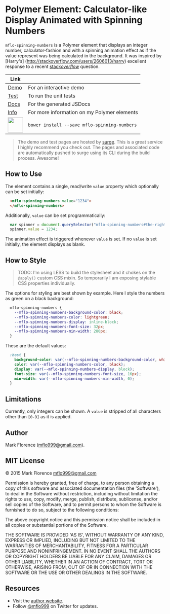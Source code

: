 # Polymer Element: Calculator-like Display Animated with Spinning Numbers

```mflo-spinning-numbers``` is a Polymer element that displays an integer number,
calculator-fashion and with a spinning animation effect as if the value
represent was being calculated in the background. It was inspired by [Harry's]
(http://stackoverflow.com/users/2606013/harry) excellent response to a recent
[stack*overflow*](http://stackoverflow.com/questions/27956723/css-animation-number-increment-effect)
question.

| Link |  |
|---|---|
| [Demo](http://mflo-spinning-numbers.surge.sh/demo.html) | For an interactive demo |
| [Test](http://mflo-spinning-numbers.surge.sh/test.html) | To run the unit tests |
| [Docs](http://mflo.io/mflo-polymer-components/jsdoc/mflo-spinning-numbers/0.0.1/index.html) | For the generated JSDocs |
| [Info](http://mflo.io/mflo-polymer-components/) | For more information on my Polymer elements |
| <img src="http://mflo.io/public/bower.png" width="48"> | ```bower install --save mflo-spinning-numbers``` |

> The demo and test pages are hosted by [surge](surge.sh). This is a great service I highly recommend you check out. The pages and associated code are automatically pushed to surge using its CLI during the build process. Awesome! 


## How to Use

The element contains a single, read/write ```value``` property which optionally can be set initially:

```html
  <mflo-spinning-numbers value="1234">
  </mflo-spinning-numbers>
```

Additionally, ```value``` can be set programmatically:

```javascript
  var spinner = document.querySelector("mflo-spinning-numbers#the-right-one");
  spinner.value = 1234;
```

The animation effect is triggered whenever ```value``` is set. If no ```value``` is set initially,
the element displays as blank.


## How to Style

> TODO: I'm using LESS to build the stylesheet and it chokes on the ```@apply()``` custom CSS
mixin. So temporarily I am exposing stylable CSS properties individually.

The options for styling are best shown by example. Here I style the numbers as green on a
black background:

```css
  mflo-spinning-numbers {
    --mflo-spinning-numbers-background-color: black;
    --mflo-spinning-numbers-color: lightgreen;
    --mflo-spinning-numbers-display: inline-block;
    --mflo-spinning-numbers-font-size: 32px;
    --mflo-spinning-numbers-min-width: 280px;
  }
```

These are the default values:

```css
  :host {
    background-color: var(--mflo-spinning-numbers-background-color, white);
    color: var(--mflo-spinning-numbers-color, black);
    display: var(--mflo-spinning-numbers-display, block);
    font-size: var(--mflo-spinning-numbers-font-size, 16px);
    min-width: var(--mflo-spinning-numbers-min-width, 0);
  }
```


## Limitations

Currently, only integers can be shown. A ```value``` is stripped of all characters other
than ```[0-9]``` as it is applied.



## Author

Mark Florence (mflo999@gmail.com).


## MIT License

&copy; 2015 Mark Florence <mflo999@gmail.com>

Permission is hereby granted, free of charge, to any person obtaining
a copy of this software and associated documentation files (the
'Software'), to deal in the Software without restriction, including
without limitation the rights to use, copy, modify, merge, publish,
distribute, sublicense, and/or sell copies of the Software, and to
permit persons to whom the Software is furnished to do so, subject to
the following conditions:

The above copyright notice and this permission notice shall be
included in all copies or substantial portions of the Software.

THE SOFTWARE IS PROVIDED 'AS IS', WITHOUT WARRANTY OF ANY KIND,
EXPRESS OR IMPLIED, INCLUDING BUT NOT LIMITED TO THE WARRANTIES OF
MERCHANTABILITY, FITNESS FOR A PARTICULAR PURPOSE AND NONINFRINGEMENT.
IN NO EVENT SHALL THE AUTHORS OR COPYRIGHT HOLDERS BE LIABLE FOR ANY
CLAIM, DAMAGES OR OTHER LIABILITY, WHETHER IN AN ACTION OF CONTRACT,
TORT OR OTHERWISE, ARISING FROM, OUT OF OR IN CONNECTION WITH THE
SOFTWARE OR THE USE OR OTHER DEALINGS IN THE SOFTWARE.


## Resources

- Visit the [author website](http://mflo.io).
- Follow [@mflo999](https://twitter.com/#!/mflo999) on Twitter for updates.

